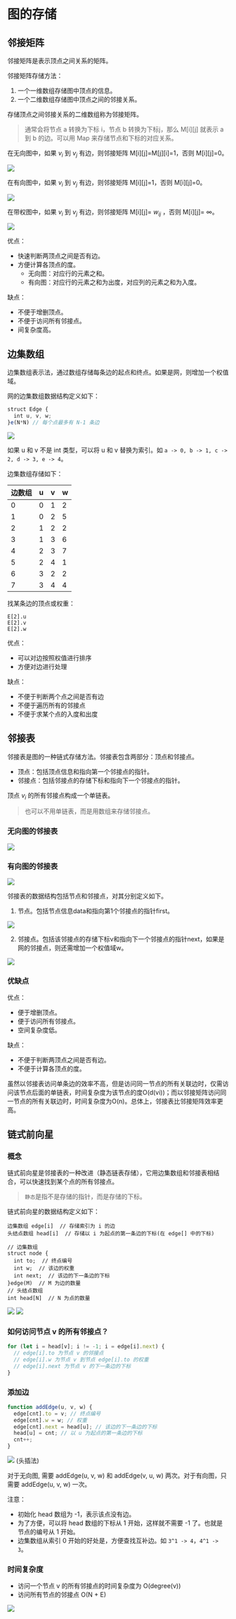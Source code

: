 # 图的存储

## 邻接矩阵

邻接矩阵是表示顶点之间关系的矩阵。

邻接矩阵存储方法：

1. 一个一维数组存储图中顶点的信息。
2. 一个二维数组存储图中顶点之间的邻接关系。

存储顶点之间邻接关系的二维数组称为邻接矩阵。

> 通常会将节点 a 转换为下标 i，节点 b 转换为下标j，那么 M[i][j] 就表示 a 到 b 的边。可以用 Map 来存储节点和下标的对应关系。

在无向图中，如果 $v_i$ 到 $v_j$ 有边，则邻接矩阵 M[i][j]=M[j][i]=1，否则 M[i][j]=0。

![](imgs/2023-09-03-19-40-14.png)

在有向图中，如果 $v_i$ 到 $v_j$ 有边，则邻接矩阵 M[i][j]=1，否则 M[i][j]=0。

![](imgs/2023-09-03-19-40-33.png)

在带权图中，如果 $v_i$ 到 $v_j$ 有边，则邻接矩阵 M[i][j]= $w_i$$_j$ ，否则 M[i][j]= ∞。

![](imgs/2023-09-03-19-42-11.png)

优点：

- 快速判断两顶点之间是否有边。
- 方便计算各顶点的度。
  - 无向图：对应行的元素之和。
  - 有向图：对应行的元素之和为出度，对应列的元素之和为入度。

缺点：

- 不便于增删顶点。
- 不便于访问所有邻接点。
- 间复杂度高。


## 边集数组

边集数组表示法，通过数组存储每条边的起点和终点。如果是网，则增加一个权值域。

网的边集数组数据结构定义如下：

```ts
struct Edge {
  int u, v, w;
}e(N*N) // 每个点最多有 N-1 条边
```

![](imgs/2023-08-28-00-02-02.png)

如果 u 和 v 不是 int 类型，可以将 u 和 v 替换为索引。如 `a -> 0, b -> 1, c -> 2, d -> 3, e -> 4`。

边集数组存储如下：

| 边数组 | u   | v   | w   |
| ------ | --- | --- | --- |
| 0      | 0   | 1   | 2   |
| 1      | 0   | 2   | 5   |
| 2      | 1   | 2   | 2   |
| 3      | 1   | 3   | 6   |
| 4      | 2   | 3   | 7   |
| 5      | 2   | 4   | 1   |
| 6      | 3   | 2   | 2   |
| 7      | 3   | 4   | 4   |

找某条边的顶点或权重：

```
E[2].u
E[2].v
E[2].w
```

优点：
- 可以对边按照权值进行排序
- 方便对边进行处理

缺点：
- 不便于判断两个点之间是否有边
- 不便于遍历所有的邻接点
- 不便于求某个点的入度和出度

## 邻接表

邻接表是图的一种链式存储方法。邻接表包含两部分：顶点和邻接点。

- 顶点：包括顶点信息和指向第一个邻接点的指针。
- 邻接点：包括邻接点的存储下标和指向下一个邻接点的指针。

顶点 $v_i$ 的所有邻接点构成一个单链表。

> 也可以不用单链表，而是用数组来存储邻接点。

### 无向图的邻接表

![](imgs/2023-09-03-21-09-07.png)

### 有向图的邻接表

![](imgs/2023-09-03-21-08-20.png)

邻接表的数据结构包括节点和邻接点，对其分别定义如下。

1. 节点。包括节点信息data和指向第1个邻接点的指针first。

![](imgs/2023-09-03-21-10-07.png)

2. 邻接点。包括该邻接点的存储下标v和指向下一个邻接点的指针next，如果是网的邻接点，则还需增加一个权值域w。

![](imgs/2023-09-03-21-10-35.png)

### 优缺点

优点：

-	便于增删顶点。
-	便于访问所有邻接点。
-	空间复杂度低。

缺点：

-	不便于判断两顶点之间是否有边。
-	不便于计算各顶点的度。

虽然以邻接表访问单条边的效率不高，但是访问同一节点的所有关联边时，仅需访问该节点后面的单链表，时间复杂度为该节点的度O(d(vi))；而以邻接矩阵访问同一节点的所有关联边时，时间复杂度为O(n)。总体上，邻接表比邻接矩阵效率更高。

## 链式前向星

### 概念

链式前向星是邻接表的一种改进（静态链表存储），它用边集数组和邻接表相结合，可以快速找到某个点的所有邻接点。

> `静态`是指不是存储的指针，而是存储的下标。

链式前向星的数据结构定义如下：

```
边集数组 edge[i]  // 存储索引为 i 的边
头结点数组 head[i]  // 存储以 i 为起点的第一条边的下标(在 edge[] 中的下标)
```

```
// 边集数组
struct node {
  int to;  // 终点编号
  int w;  // 该边的权重
  int next;  // 该边的下一条边的下标
}edge(M)  // M 为边的数量
// 头结点数组
int head[N]  // N 为点的数量
```

![](imgs/2023-08-30-22-59-34.png)
![](imgs/2023-08-30-22-59-57.png)


### 如何访问节点 v 的所有邻接点？

```ts
for (let i = head[v]; i != -1; i = edge[i].next) {
  // edge[i].to 为节点 v 的邻接点
  // edge[i].w 为节点 v 到节点 edge[i].to 的权重
  // edge[i].next 为节点 v 的下一条边的下标
}
```

### 添加边

```ts
function addEdge(u, v, w) {
  edge[cnt].to = v; // 终点编号
  edge[cnt].w = w; // 权重
  edge[cnt].next = head[u]; // 该边的下一条边的下标
  head[u] = cnt; // 以 u 为起点的第一条边的下标
  cnt++;
}
```

![](imgs/2023-08-30-23-12-17.png)
(头插法)

对于无向图, 需要 addEdge(u, v, w) 和 addEdge(v, u, w) 两次。对于有向图，只需要 addEdge(u, v, w) 一次。

注意：

- 初始化 head 数组为 -1，表示该点没有边。
- 为了方便，可以将 head 数组的下标从 1 开始，这样就不需要 -1 了。也就是节点的编号从 1 开始。
- 边集数组从索引 0 开始的好处是，方便查找互补边。如 `3^1 -> 4`，`4^1 -> 3`。


### 时间复杂度

- 访问一个节点 v 的所有邻接点的时间复杂度为 O(degree(v))
- 访问所有节点的邻接点 O(N + E)

![](imgs/2023-08-30-23-01-29.png)
